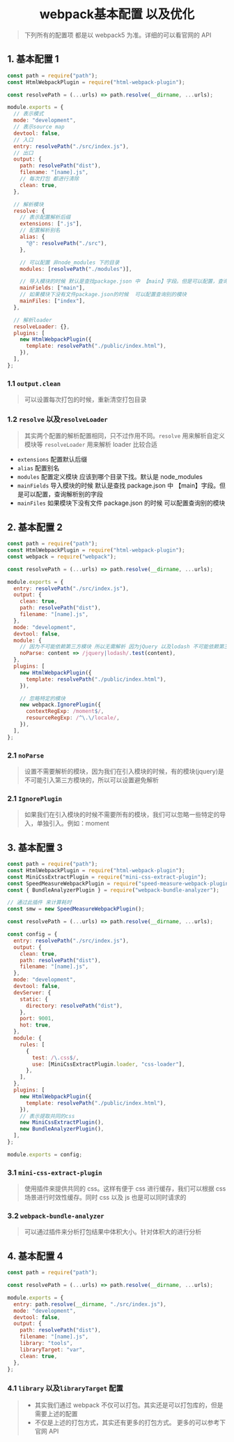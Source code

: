 <h1 align = "center">webpack基本配置 以及优化</h1>

> 下列所有的配置项 都是以 webpack5 为准。详细的可以看官网的 API

## 1. 基本配置 1

```js
const path = require("path");
const HtmlWebpackPlugin = require("html-webpack-plugin");

const resolvePath = (...urls) => path.resolve(__dirname, ...urls);

module.exports = {
  // 表示模式
  mode: "development",
  // 表示source map
  devtool: false,
  // 入口
  entry: resolvePath("./src/index.js"),
  // 出口
  output: {
    path: resolvePath("dist"),
    filename: "[name].js",
    // 每次打包 都进行清除
    clean: true,
  },

  // 解析模块
  resolve: {
    // 表示配置解析后缀
    extensions: [".js"],
    // 配置解析别名
    alias: {
      "@": resolvePath("./src"),
    },

    // 可以配置 非node_modules 下的目录
    modules: [resolvePath("./modules")],

    // 导入模块的时候 默认是查找package.json 中 【main】字段。但是可以配置，查询解析别的字段
    mainFields: ["main"],
    // 如果模块下没有文件package.json的时候  可以配置查询别的模块
    mainFiles: ["index"],
  },

  // 解析loader
  resolveLoader: {},
  plugins: [
    new HtmlWebpackPlugin({
      template: resolvePath("./public/index.html"),
    }),
  ],
};
```

### 1.1 `output.clean`

> 可以设置每次打包的时候，重新清空打包目录

### 1.2 `resolve` 以及`resolveLoader`

> 其实两个配置的解析配置相同，只不过作用不同。`resolve` 用来解析自定义模块等 `resolveLoader` 用来解析 loader 比较合适

- `extensions` 配置默认后缀
- `alias` 配置别名
- `modules` 配置定义模块 应该到哪个目录下找。默认是 node_modules
- `mainFields` 导入模块的时候 默认是查找 package.json 中 【main】字段。但是可以配置，查询解析别的字段
- `mainFiles` 如果模块下没有文件 package.json 的时候 可以配置查询别的模块

## 2. 基本配置 2

```js
const path = require("path");
const HtmlWebpackPlugin = require("html-webpack-plugin");
const webpack = require("webpack");

const resolvePath = (...urls) => path.resolve(__dirname, ...urls);

module.exports = {
  entry: resolvePath("./src/index.js"),
  output: {
    clean: true,
    path: resolvePath("dist"),
    filename: "[name].js",
  },
  mode: "development",
  devtool: false,
  module: {
    // 因为不可能依赖第三方模块 所以无需解析 因为jQuery 以及lodash 不可能依赖第三方模块
    noParse: content => /jquery|lodash/.test(content),
  },
  plugins: [
    new HtmlWebpackPlugin({
      template: resolvePath("./public/index.html"),
    }),

    // 忽略特定的模块
    new webpack.IgnorePlugin({
      contextRegExp: /moment$/,
      resourceRegExp: /^\.\/locale/,
    }),
  ],
};
```

### 2.1 `noParse`

> 设置不需要解析的模块，因为我们在引入模块的时候，有的模块(jquery)是不可能引入第三方模块的，所以可以设置避免解析

### 2.1 `IgnorePlugin`

> 如果我们在引入模块的时候不需要所有的模块，我们可以忽略一些特定的导入，单独引入。例如：moment

## 3. 基本配置 3

```js
const path = require("path");
const HtmlWebpackPlugin = require("html-webpack-plugin");
const MiniCssExtractPlugin = require("mini-css-extract-plugin");
const SpeedMeasureWebpackPlugin = require("speed-measure-webpack-plugin");
const { BundleAnalyzerPlugin } = require("webpack-bundle-analyzer");

// 通过此插件 来计算耗时
const smw = new SpeedMeasureWebpackPlugin();

const resolvePath = (...urls) => path.resolve(__dirname, ...urls);

const config = {
  entry: resolvePath("./src/index.js"),
  output: {
    clean: true,
    path: resolvePath("dist"),
    filename: "[name].js",
  },
  mode: "development",
  devtool: false,
  devServer: {
    static: {
      directory: resolvePath("dist"),
    },
    port: 9001,
    hot: true,
  },
  module: {
    rules: [
      {
        test: /\.css$/,
        use: [MiniCssExtractPlugin.loader, "css-loader"],
      },
    ],
  },
  plugins: [
    new HtmlWebpackPlugin({
      template: resolvePath("./public/index.html"),
    }),
    // 表示提取共同的css
    new MiniCssExtractPlugin(),
    new BundleAnalyzerPlugin(),
  ],
};

module.exports = config;
```

### 3.1 `mini-css-extract-plugin`

> 使用插件来提供共同的 css。这样有便于 css 进行缓存，我们可以根据 css 场景进行时效性缓存。同时 css 以及 js 也是可以同时请求的

### 3.2 `webpack-bundle-analyzer`

> 可以通过插件来分析打包结果中体积大小。针对体积大的进行分析

## 4. 基本配置 4

```js
const path = require("path");

const resolvePath = (...urls) => path.resolve(__dirname, ...urls);

module.exports = {
  entry: path.resolve(__dirname, "./src/index.js"),
  mode: "development",
  devtool: false,
  output: {
    path: resolvePath("dist"),
    filename: "[name].js",
    library: "tools",
    libraryTarget: "var",
    clean: true,
  },
};
```

### 4.1 `library` 以及`libraryTarget` 配置

> - 其实我们通过 webpack 不仅可以打包。其实还是可以打包库的，但是需要上述的配置
> - 不仅是上述的打包方式，其实还有更多的打包方式。 更多的可以参考下官网 API
